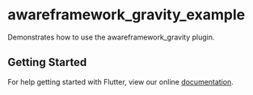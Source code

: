 # awareframework_gravity_example

Demonstrates how to use the awareframework_gravity plugin.

## Getting Started

For help getting started with Flutter, view our online
[documentation](https://flutter.io/).

